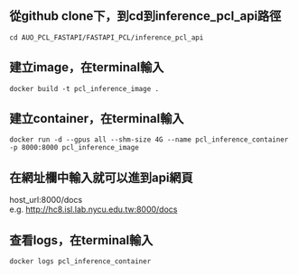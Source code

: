 ## 從github clone下，到cd到inference_pcl_api路徑  
```
cd AUO_PCL_FASTAPI/FASTAPI_PCL/inference_pcl_api
```

## 建立image，在terminal輸入
```
docker build -t pcl_inference_image .
```

## 建立container，在terminal輸入
```
docker run -d --gpus all --shm-size 4G --name pcl_inference_container -p 8000:8000 pcl_inference_image
```

## 在網址欄中輸入就可以進到api網頁
host_url:8000/docs  
e.g. http://hc8.isl.lab.nycu.edu.tw:8000/docs

## 查看logs，在terminal輸入
```
docker logs pcl_inference_container
```
